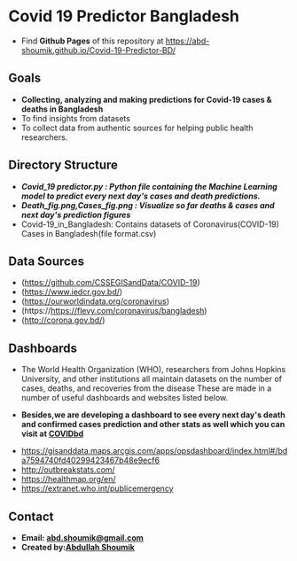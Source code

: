 # Covid 19 Predictor Bangladesh
* Find **Github Pages** of this repository at https://abd-shoumik.github.io/Covid-19-Predictor-BD/


##  Goals

* **Collecting, analyzing and making predictions for Covid-19 cases & deaths in Bangladesh**
* To find insights from datasets
* To collect data from authentic sources for helping public health researchers.

## Directory Structure
* ***Covid_19 predictor.py : Python file containing the Machine Learning model to predict every next day's cases and death predictions.***
* ***Death_fig.png,Cases_fig.png : Visualize so far deaths & cases and next  day's prediction figures***
* Covid-19_in_Bangladesh: Contains datasets of Coronavirus(COVID-19) Cases in Bangladesh(file format.csv)


## Data Sources
* (https://github.com/CSSEGISandData/COVID-19)
* (https://www.iedcr.gov.bd/)
* (https://ourworldindata.org/coronavirus)
* (https://https://flevy.com/coronavirus/bangladesh)
* (http://corona.gov.bd/)

## Dashboards
* The World Health Organization (WHO), researchers from Johns Hopkins University, and other institutions all maintain datasets on the number of cases, deaths, and recoveries from the disease These are made in a number of useful dashboards and websites listed below.

* **Besides,we are developing a dashboard to see every next day's death and confirmed cases prediction and other stats as well which you can visit at [COVIDbd](https://bdcovid.herokuapp.com/)**

- https://gisanddata.maps.arcgis.com/apps/opsdashboard/index.html#/bda7594740fd40299423467b48e9ecf6
- http://outbreakstats.com/
- https://healthmap.org/en/
- https://extranet.who.int/publicemergency

## Contact 
* **Email: abd.shoumik@gmail.com**
* **Created by:[Abdullah Shoumik](https://github.com/abd-shoumik)**
